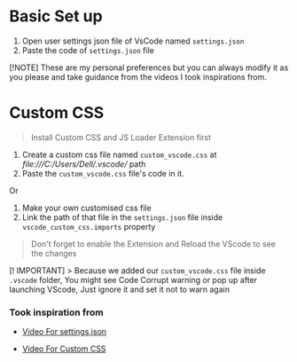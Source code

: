 # Basic Set up

1. Open user settings json file of VsCode named `settings.json`
1. Paste the code of `settings.json` file

[!NOTE] These are my personal preferences but you can always modify it as you please and take guidance from the videos I took inspirations from.

# Custom CSS

> Install Custom CSS and JS Loader Extension first

1. Create a custom css file named `custom_vscode.css` at _file:///C:/Users/Dell/.vscode/_ path
1. Paste the `custom_vscode.css` file's code in it.

Or

1. Make your own customised css file
1. Link the path of that file in the `settings.json` file inside `vscode_custom_css.imports` property

> Don't forget to enable the Extension and Reload the VScode to see the changes

[! IMPORTANT] > Because we added our `custom_vscode.css` file inside `.vscode` folder, You might see Code Corrupt warning or pop up after launching VScode, Just ignore it and set it not to warn again

### Took inspiration from

- [Video For settings.json](https://youtu.be/VmFOsK7IhI4?si=jHLfnh58MNoSzn7K)

- [Video For Custom CSS](https://youtu.be/9_I0bySQoCs?si=pUuQva48n_fAMzWj)
